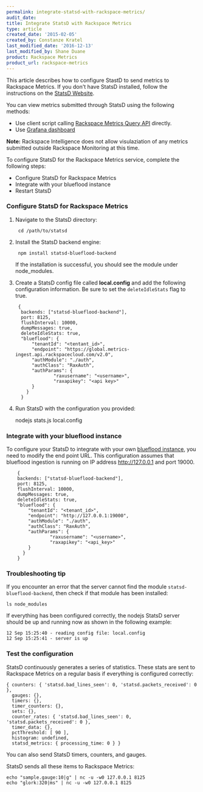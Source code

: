 ```yaml
---
permalink: integrate-statsd-with-rackspace-metrics/
audit_date:
title: Integrate StatsD with Rackspace Metrics
type: article
created_date: '2015-02-05'
created_by: Constanze Kratel
last_modified_date: '2016-12-13'
last_modified_by: Shane Duane
product: Rackspace Metrics
product_url: rackspace-metrics
---
```


This article describes how to configure StastD to send metrics to Rackspace Metrics. If you don't have StatsD installed, follow the instructions on the [StatsD Website](https://github.com/etsy/statsd/blob/master/README.md).

You can view metrics submitted through StatsD using the following methods:

- Use client script calling [Rackspace Metrics Query API](https://developer.rackspace.com/docs/metrics/v2/query-api-reference/) directly.
- Use [Grafana dashboard](/how-to/create-a-grafana-dashboard-for-rackspace-metrics/)

**Note:** Rackspace Intelligence does not allow visulaziation of any metrics submitted outside Rackspace Monitoring at this time.

To configure StatsD for the Rackspace Metrics service, complete the
following steps:

-   Configure StatsD for Rackspace Metrics
-   Integrate with your blueflood instance
-   Restart StatsD

### Configure StatsD for Rackspace Metrics

1. Navigate to the StatsD directory:

        cd /path/to/statsd

2. Install the StatsD backend engine:

        npm install statsd-blueflood-backend

      If the installation is successful, you should see the module under node_modules.

3. Create a StatsD config file called **local.config** and add the following configuration information. Be sure to set the `deleteIdleStats` flag to true.

        {
         backends: ["statsd-blueflood-backend"],
         port: 8125,
         flushInterval: 10000,
         dumpMessages: true,
         deleteIdleStats: true,
         "blueflood": {
             "tenantId": "<tentant_id>",
             "endpoint": "https://global.metrics-ingest.api.rackspacecloud.com/v2.0",
             "authModule": "./auth",
             "authClass": "RaxAuth",
             "authParams": {
                     "raxusername": "<username>",
                     "raxapikey": "<api key>"
             }
           }
         }

4. Run StatsD with the configuration you provided:

    nodejs stats.js local.config

### Integrate with your blueflood instance

To configure your StatsD to integrate with your own [blueflood instance](https://blueflood.io), you need to modify the end point URL.  This configuration assumes that blueflood ingestion is running on  IP address http://127.0.0.1 and port 19000.

        {
        backends: ["statsd-blueflood-backend"],
        port: 8125,
        flushInterval: 10000,
        dumpMessages: true,
        deleteIdleStats: true,
        "blueflood": {
            "tenantId": "<tenant_id>",
            "endpoint": "http://127.0.0.1:19000",
            "authModule": "./auth",
            "authClass": "RaxAuth",
            "authParams": {
                    "raxusername": "<username>",
                    "raxapikey": "<api_key>"
            }
          }
        }

### Troubleshooting tip

If you encounter an error that the server cannot find the
module `statsd-blueflood-backend`, then check if that module has been installed:

    ls node_modules

If everything has been configured correctly, the nodejs StatsD server should be up and running now as shown in the following example:

    12 Sep 15:25:40 - reading config file: local.config
    12 Sep 15:25:41 - server is up

### Test the configuration

 StatsD continuously generates a series of statistics. These stats are sent to Rackspace Metrics on a regular basis if everything is configured correctly:

    { counters: { 'statsd.bad_lines_seen': 0, 'statsd.packets_received': 0 },
      gauges: {},
      timers: {},
      timer_counters: {},
      sets: {},
      counter_rates: { 'statsd.bad_lines_seen': 0, 'statsd.packets_received': 0 },
      timer_data: {},
      pctThreshold: [ 90 ],
      histogram: undefined,
      statsd_metrics: { processing_time: 0 } }

You can also send StatsD timers, counters, and gauges.

StatsD sends all these items to Rackspace Metrics:

    echo "sample.gauge:10|g" | nc -u -w0 127.0.0.1 8125
    echo "glork:320|ms" | nc -u -w0 127.0.0.1 8125
